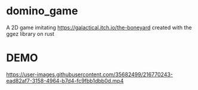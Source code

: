 # domino_game
A 2D game imitating https://galactical.itch.io/the-boneyard created with the  ggez library on rust

# DEMO
https://user-images.githubusercontent.com/35682499/216770243-ead82af7-3158-4964-b7d4-fc9fbb1dbb0d.mp4

